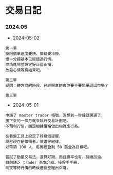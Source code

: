 # 交易日記

### 2024.05

- 2024-05-02
```
第一單
掛限價單速度要快、情緒要冷靜，
慢一分鐘基本已經錯過行情。
成功進場並設定好止盈止損，
放鬆心情等待結果吧。

第二單
疑問：轉方向的時候，已經開倉的倉位要不要關單退出市場？

第三單
```

- 2024-05-01
```
申請了 master trader 帳號，沒想到一秒鐘就開通了，
接下來的一個月就來執行交易計劃吧。
不預判行情，而是根據價格做出相對應行為。

在看盤工具上設定了好幾個提醒，
既然現在是帶領者，就遵守紀律，
以帶領 100 人、每周總盈利 50 美金為目標吧。

嘗試了動量交易法，還算好跟，而且勝率也有，持續加油。
目前缺乏 trader 基本介紹、操盤手手冊，
明天等待行情的時候儘快整理出來囉。
```
